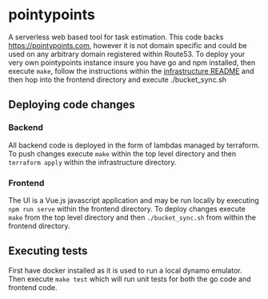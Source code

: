 # pointypoints

A serverless web based tool for task estimation. This code backs https://pointypoints.com, however it is not domain specific and could be used on any arbitrary domain registered within Route53. To deploy your very own pointypoints instance insure you have go and npm installed, then execute `make`, follow the instructions within the [infrastructure README](infrastructure/README.md) and then hop into the frontend directory and execute ./bucket_sync.sh

## Deploying code changes

### Backend

All backend code is deployed in the form of lambdas managed by terraform. To push changes execute `make` within the top level directory and then `terraform apply` within the infrastructure directory.

### Frontend

The UI is a Vue.js javascript application and may be run locally by executing `npm run serve` within the frontend directory. To deploy changes execute `make` from the top level directory and then `./bucket_sync.sh` from within the frontend directory.

## Executing tests

First have docker installed as it is used to run a local dynamo emulator. Then execute `make test` which will run unit tests for both the go code and frontend code.
